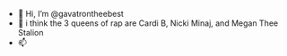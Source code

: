 - 👋 Hi, I’m @gavatrontheebest
- 👀 i think the 3 queens of rap are Cardi B, Nicki Minaj, and Megan Thee Stalion
- 📫

<!---
gavatrontheebest/gavatrontheebest is a ✨ special ✨ repository because its `README.md` (this file) appears on your GitHub profile.
You can click the Preview link to take a look at your changes.
--->
